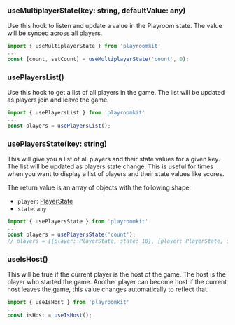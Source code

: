 
### useMultiplayerState(key: string, defaultValue: any)
Use this hook to listen and update a value in the Playroom state. The value will be synced across all players.

```js
import { useMultiplayerState } from 'playroomkit'
...
const [count, setCount] = useMultiplayerState('count', 0);
```

### usePlayersList()
Use this hook to get a list of all players in the game. The list will be updated as players join and leave the game.

```js
import { usePlayersList } from 'playroomkit'
...
const players = usePlayersList();
```

### usePlayersState(key: string)
This will give you a list of all players and their state values for a given key. The list will be updated as players state change. This is useful for times when you want to display a list of players and their state values like scores. 

The return value is an array of objects with the following shape:

- `player`: [PlayerState](/apidocs#playerstate)
- `state`: `any`

```js
import { usePlayersState } from 'playroomkit'
...
const players = usePlayersState('count'); 
// players = [{player: PlayerState, state: 10}, {player: PlayerState, state: 20}]
```

### useIsHost()
This will be true if the current player is the host of the game. The host is the player who started the game. Another player can become host if the current host leaves the game, this value changes automatically to reflect that.

```js
import { useIsHost } from 'playroomkit'
...
const isHost = useIsHost();
```